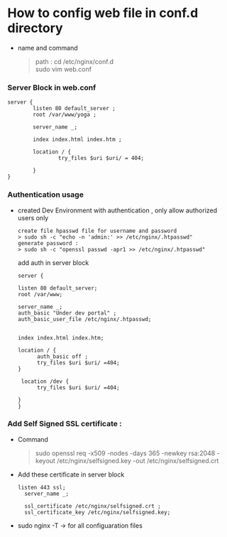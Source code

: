 # How to config web file in conf.d directory

- name and command
  > path : cd /etc/nginx/conf.d <br>
  > sudo vim web.conf

### Server Block in web.conf
```
server {
        listen 80 default_server ;
        root /var/www/yoga ;

        server_name _;

        index index.html index.htm ;

        location / {
                try_files $uri $uri/ = 404;

        }
}
```
### Authentication usage
- created Dev Environment with authentication , only allow authorized users only
  ```
  create file hpasswd file for username and password
  > sudo sh -c "echo -n 'admin:' >> /etc/nginx/.htpasswd"
  generate password :
  > sudo sh -c "openssl passwd -apr1 >> /etc/nginx/.htpasswd"
  ```
  add auth in server block
  ```
  server {

  listen 80 default_server;
  root /var/www;

  server_name _;
  auth_basic "Under dev portal" ;
  auth_basic_user_file /etc/nginx/.htpasswd;


  index index.html index.htm;

  location / {
        auth_basic off ;
        try_files $uri $uri/ =404;
  }

   location /dev {    
        try_files $uri $uri/ =404;

  }
  }
  ```
### Add Self Signed SSL certificate :
- Command
  > sudo openssl req -x509 -nodes -days 365 -newkey rsa:2048 -keyout /etc/nginx/selfsigned.key -out /etc/nginx/selfsigned.crt
- Add these certificate in server block
  ```
  listen 443 ssl;
    server_name _;

    ssl_certificate /etc/nginx/selfsigned.crt ;
    ssl_certificate_key /etc/nginx/selfsigned.key;
  ```
- sudo nginx -T -> for all configuaration files
